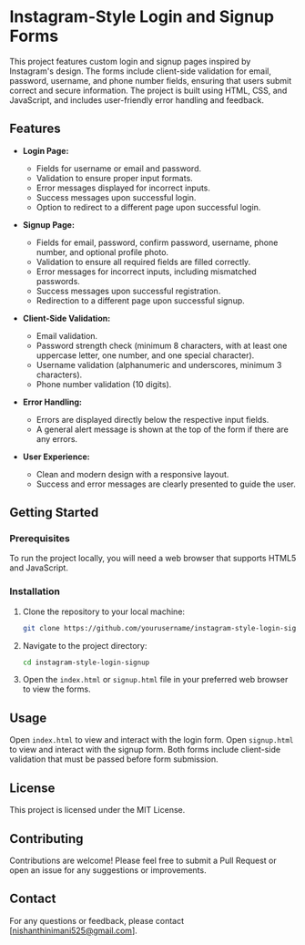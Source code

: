 # Instagram-Style Login and Signup Forms

This project features custom login and signup pages inspired by Instagram's design. The forms include client-side validation for email, password, username, and phone number fields, ensuring that users submit correct and secure information. The project is built using HTML, CSS, and JavaScript, and includes user-friendly error handling and feedback.

## Features

- **Login Page:**
  - Fields for username or email and password.
  - Validation to ensure proper input formats.
  - Error messages displayed for incorrect inputs.
  - Success messages upon successful login.
  - Option to redirect to a different page upon successful login.

- **Signup Page:**
  - Fields for email, password, confirm password, username, phone number, and optional profile photo.
  - Validation to ensure all required fields are filled correctly.
  - Error messages for incorrect inputs, including mismatched passwords.
  - Success messages upon successful registration.
  - Redirection to a different page upon successful signup.

- **Client-Side Validation:**
  - Email validation.
  - Password strength check (minimum 8 characters, with at least one uppercase letter, one number, and one special character).
  - Username validation (alphanumeric and underscores, minimum 3 characters).
  - Phone number validation (10 digits).

- **Error Handling:**
  - Errors are displayed directly below the respective input fields.
  - A general alert message is shown at the top of the form if there are any errors.

- **User Experience:**
  - Clean and modern design with a responsive layout.
  - Success and error messages are clearly presented to guide the user.

## Getting Started

### Prerequisites

To run the project locally, you will need a web browser that supports HTML5 and JavaScript.

### Installation

1. Clone the repository to your local machine:

   ```bash
   git clone https://github.com/yourusername/instagram-style-login-signup.git
   ```

2. Navigate to the project directory:

   ```bash
   cd instagram-style-login-signup
   ```

3. Open the `index.html` or `signup.html` file in your preferred web browser to view the forms.

## Usage

Open `index.html` to view and interact with the login form. Open `signup.html` to view and interact with the signup form. Both forms include client-side validation that must be passed before form submission.

## License

This project is licensed under the MIT License.

## Contributing

Contributions are welcome! Please feel free to submit a Pull Request or open an issue for any suggestions or improvements.

## Contact

For any questions or feedback, please contact [nishanthinimani525@gmail.com].

```
